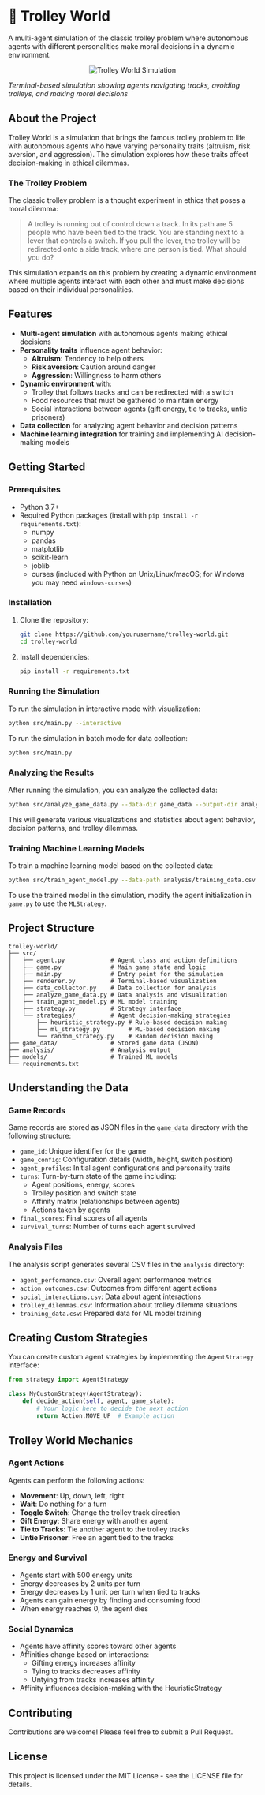# 🚋 Trolley World

A multi-agent simulation of the classic trolley problem where autonomous agents with different personalities make moral decisions in a dynamic environment.

<p align="center">
  <img src="https://github.com/user-attachments/assets/80584e2f-6afc-4bda-a323-6bbbdec81367" alt="Trolley World Simulation">
</p>

_Terminal-based simulation showing agents navigating tracks, avoiding trolleys, and making moral decisions_

## About the Project

Trolley World is a simulation that brings the famous trolley problem to life with autonomous agents who have varying personality traits (altruism, risk aversion, and aggression). The simulation explores how these traits affect decision-making in ethical dilemmas.

### The Trolley Problem

The classic trolley problem is a thought experiment in ethics that poses a moral dilemma:

> A trolley is running out of control down a track. In its path are 5 people who have been tied to the track. You are standing next to a lever that controls a switch. If you pull the lever, the trolley will be redirected onto a side track, where one person is tied. What should you do?

This simulation expands on this problem by creating a dynamic environment where multiple agents interact with each other and must make decisions based on their individual personalities.

## Features

- **Multi-agent simulation** with autonomous agents making ethical decisions
- **Personality traits** influence agent behavior:
  - **Altruism**: Tendency to help others
  - **Risk aversion**: Caution around danger
  - **Aggression**: Willingness to harm others
- **Dynamic environment** with:
  - Trolley that follows tracks and can be redirected with a switch
  - Food resources that must be gathered to maintain energy
  - Social interactions between agents (gift energy, tie to tracks, untie prisoners)
- **Data collection** for analyzing agent behavior and decision patterns
- **Machine learning integration** for training and implementing AI decision-making models

## Getting Started

### Prerequisites

- Python 3.7+
- Required Python packages (install with `pip install -r requirements.txt`):
  - numpy
  - pandas
  - matplotlib
  - scikit-learn
  - joblib
  - curses (included with Python on Unix/Linux/macOS; for Windows you may need `windows-curses`)

### Installation

1. Clone the repository:

   ```bash
   git clone https://github.com/yourusername/trolley-world.git
   cd trolley-world
   ```

2. Install dependencies:
   ```bash
   pip install -r requirements.txt
   ```

### Running the Simulation

To run the simulation in interactive mode with visualization:

```bash
python src/main.py --interactive
```

To run the simulation in batch mode for data collection:

```bash
python src/main.py
```

### Analyzing the Results

After running the simulation, you can analyze the collected data:

```bash
python src/analyze_game_data.py --data-dir game_data --output-dir analysis
```

This will generate various visualizations and statistics about agent behavior, decision patterns, and trolley dilemmas.

### Training Machine Learning Models

To train a machine learning model based on the collected data:

```bash
python src/train_agent_model.py --data-path analysis/training_data.csv --output-dir models
```

To use the trained model in the simulation, modify the agent initialization in `game.py` to use the `MLStrategy`.

## Project Structure

```
trolley-world/
├── src/
│   ├── agent.py             # Agent class and action definitions
│   ├── game.py              # Main game state and logic
│   ├── main.py              # Entry point for the simulation
│   ├── renderer.py          # Terminal-based visualization
│   ├── data_collector.py    # Data collection for analysis
│   ├── analyze_game_data.py # Data analysis and visualization
│   ├── train_agent_model.py # ML model training
│   ├── strategy.py          # Strategy interface
│   └── strategies/          # Agent decision-making strategies
│       ├── heuristic_strategy.py # Rule-based decision making
│       ├── ml_strategy.py        # ML-based decision making
│       └── random_strategy.py    # Random decision making
├── game_data/               # Stored game data (JSON)
├── analysis/                # Analysis output
├── models/                  # Trained ML models
└── requirements.txt
```

## Understanding the Data

### Game Records

Game records are stored as JSON files in the `game_data` directory with the following structure:

- `game_id`: Unique identifier for the game
- `game_config`: Configuration details (width, height, switch position)
- `agent_profiles`: Initial agent configurations and personality traits
- `turns`: Turn-by-turn state of the game including:
  - Agent positions, energy, scores
  - Trolley position and switch state
  - Affinity matrix (relationships between agents)
  - Actions taken by agents
- `final_scores`: Final scores of all agents
- `survival_turns`: Number of turns each agent survived

### Analysis Files

The analysis script generates several CSV files in the `analysis` directory:

- `agent_performance.csv`: Overall agent performance metrics
- `action_outcomes.csv`: Outcomes from different agent actions
- `social_interactions.csv`: Data about agent interactions
- `trolley_dilemmas.csv`: Information about trolley dilemma situations
- `training_data.csv`: Prepared data for ML model training

## Creating Custom Strategies

You can create custom agent strategies by implementing the `AgentStrategy` interface:

```python
from strategy import AgentStrategy

class MyCustomStrategy(AgentStrategy):
    def decide_action(self, agent, game_state):
        # Your logic here to decide the next action
        return Action.MOVE_UP  # Example action
```

## Trolley World Mechanics

### Agent Actions

Agents can perform the following actions:

- **Movement**: Up, down, left, right
- **Wait**: Do nothing for a turn
- **Toggle Switch**: Change the trolley track direction
- **Gift Energy**: Share energy with another agent
- **Tie to Tracks**: Tie another agent to the trolley tracks
- **Untie Prisoner**: Free an agent tied to the tracks

### Energy and Survival

- Agents start with 500 energy units
- Energy decreases by 2 units per turn
- Energy decreases by 1 unit per turn when tied to tracks
- Agents can gain energy by finding and consuming food
- When energy reaches 0, the agent dies

### Social Dynamics

- Agents have affinity scores toward other agents
- Affinities change based on interactions:
  - Gifting energy increases affinity
  - Tying to tracks decreases affinity
  - Untying from tracks increases affinity
- Affinity influences decision-making with the HeuristicStrategy

## Contributing

Contributions are welcome! Please feel free to submit a Pull Request.

## License

This project is licensed under the MIT License - see the LICENSE file for details.
